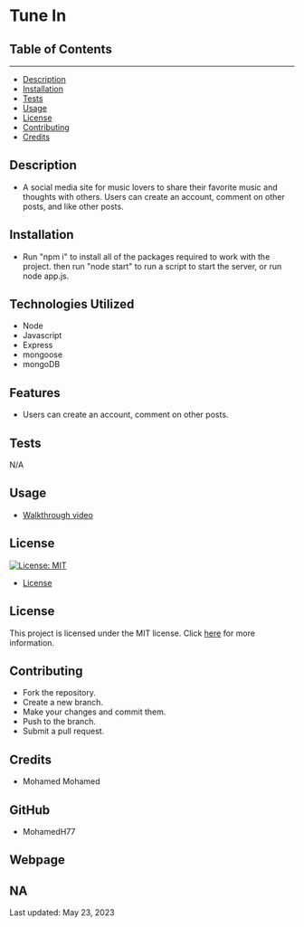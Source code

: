 # Tune In 

## Table of Contents

---

- [Description](#description)
- [Installation](#installation)
- [Tests](#tests)
- [Usage](#usage)
- [License](#license)
- [Contributing](#contributing)
- [Credits](#credits)

## Description

- A social media site for music lovers to share their favorite music and thoughts with others. Users can create an account, comment on other posts, and like other posts.

## Installation

- Run "npm i" to install all of the packages required to work with the project. then run "node start" to run a script to start the server, or run node app.js.

## Technologies Utilized

- Node
- Javascript
- Express
- mongoose
- mongoDB


## Features
- Users can create an account, comment on other posts.
## Tests

N/A

## Usage

- [Walkthrough video](https://drive.google.com/file/d/1TO96Qo9MipGFKTf8VEoLSgUiKWAFuxpA/view)

## License

[![License: MIT](https://img.shields.io/badge/License-MIT-yellow.svg)](https://opensource.org/licenses/MIT)

- [License](#license)

## License

This project is licensed under the MIT license. Click [here](https://choosealicense.com/licenses/mit/) for more information.

## Contributing

 - Fork the repository.
 - Create a new branch.
 - Make your changes and commit them.
 - Push to the branch.
 - Submit a pull request.

## Credits
- Mohamed Mohamed

## GitHub

- MohamedH77

## Webpage
NA
---

Last updated: May 23, 2023
